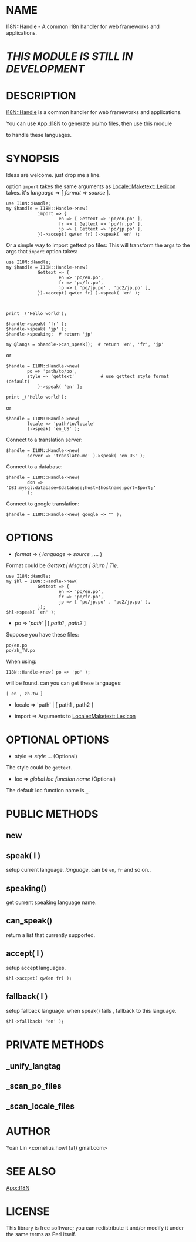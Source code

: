 # NAME

I18N::Handle - A common i18n handler for web frameworks and applications.

# ***THIS MODULE IS STILL IN DEVELOPMENT***

# DESCRIPTION

[I18N::Handle](http://search.cpan.org/perldoc?I18N::Handle) is a common handler for web frameworks and applications.

You can use [App::I18N](http://search.cpan.org/perldoc?App::I18N) to generate po/mo files, then use this module 

to handle these languages.

# SYNOPSIS

Ideas are welcome. just drop me a line.

option `import` takes the same arguments as [Locale::Maketext::Lexicon](http://search.cpan.org/perldoc?Locale::Maketext::Lexicon) takes.
it's _language_ => [ _format_ => _source_ ].
    

    use I18N::Handle;
    my $handle = I18N::Handle->new( 
                import => {
                        en => [ Gettext => 'po/en.po' ],
                        fr => [ Gettext => 'po/fr.po' ],
                        jp => [ Gettext => 'po/jp.po' ],
                })->accept( qw(en fr) )->speak( 'en' );

Or a simple way to import gettext po files:
This will transform the args to the args that `import` option takes:

    use I18N::Handle;
    my $handle = I18N::Handle->new( 
                Gettext => {
                        en => 'po/en.po',
                        fr => 'po/fr.po',
                        jp => [ 'po/jp.po' , 'po2/jp.po' ],
                })->accept( qw(en fr) )->speak( 'en' );



    print _('Hello world');

    $handle->speak( 'fr' );
    $handle->speak( 'jp' );
    $handle->speaking;  # return 'jp'

    my @langs = $handle->can_speak();  # return 'en', 'fr', 'jp'

or

    $handle = I18N::Handle->new( 
            po => 'path/to/po',
            style => 'gettext'          # use gettext style format (default)
                )->speak( 'en' );

    print _('Hello world');

or

    $handle = I18N::Handle->new(
            locale => 'path/to/locale'
            )->speak( 'en_US' );



Connect to a translation server:

    $handle = I18N::Handle->new( 
            server => 'translate.me' )->speak( 'en_US' );

Connect to a database:

    $handle = I18N::Handle->new(
            dsn => 'DBI:mysql:database=$database;host=$hostname;port=$port;'
            );

Connect to google translation:

    $handle = I18N::Handle->new( google => "" );



# OPTIONS

- _format_ => { _language_ => _source_ , ... }

Format could be _Gettext | Msgcat | Slurp | Tie_.

    use I18N::Handle;
    my $hl = I18N::Handle->new( 
                Gettext => {
                        en => 'po/en.po',
                        fr => 'po/fr.po',
                        jp => [ 'po/jp.po' , 'po2/jp.po' ],
                });
    $hl->speak( 'en' );

- po => '_path_' | [ _path1_ , _path2_ ]

Suppose you have these files:

    po/en.po
    po/zh_TW.po

When using:

    I18N::Handle->new( po => 'po' );

will be found. can you can get these langauges:

    [ en , zh-tw ]

- locale => 'path' | [ path1 , path2 ]



- import => Arguments to [Locale::Maketext::Lexicon](http://search.cpan.org/perldoc?Locale::Maketext::Lexicon)



# OPTIONAL OPTIONS

- style => _style_  ... (Optional)

The style could be `gettext`.

- loc => _global loc function name_  (Optional)

The default loc function name is `_`.



# PUBLIC METHODS 

## new

## speak( I<language> )

setup current language. _language_, can be `en`, `fr` and so on..

## speaking()

get current speaking language name.

## can_speak()

return a list that currently supported.

## accept( I<language name list> )

setup accept languages.

    $hl->accpet( qw(en fr) );

## fallback( I<language> )

setup fallback language. when speak() fails , fallback to this language.

    $hl->fallback( 'en' );

# PRIVATE METHODS

## _unify_langtag

## _scan_po_files

## _scan_locale_files

# AUTHOR

Yoan Lin <cornelius.howl {at} gmail.com>

# SEE ALSO

[App::I18N](http://search.cpan.org/perldoc?App::I18N)

# LICENSE

This library is free software; you can redistribute it and/or modify
it under the same terms as Perl itself.